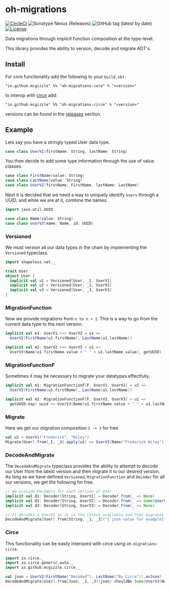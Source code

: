 # oh-migrations

[![CircleCI](https://circleci.com/gh/mcgizzle/oh-migrations.svg?style=svg)](https://circleci.com/gh/mcgizzle/oh-migrations)
![Sonatype Nexus (Releases)](https://img.shields.io/nexus/r/io.github.mcgizzle/oh-migrations-core_2.12?server=https%3A%2F%2Foss.sonatype.org%2F)
![GitHub tag (latest by date)](https://img.shields.io/github/v/tag/mcgizzle/oh-migrations)
[![License](https://img.shields.io/badge/License-Apache%202.0-blue.svg)](https://opensource.org/licenses/Apache-2.0)



Data migrations through implicit function composition at the type-level.

This library provides the ability to version, decode and migrate ADT's.

## Install

For core functionality add the following to your `build.sbt`:

`"io.github.mcgizzle" %% "oh-migrations-core" % "<version>"`

to interop with [circe](https://github.com/circe/circe) add:

`"io.github.mcgizzle" %% "oh-migrations-circe" % "<version>"`

versions can be found in the [releases](https://github.com/mcgizzle/oh-migrations/releases) section.

## Example
Lets say you have a stringly typed User data type.
```scala
case class UserV1(firstName: String, lastName: String)
```
You then decide to add some type information through the use of value classes.
```scala
case class FirstName(value: String)
case class LastName(value: String)
case class UserV2(firstName: FirstName, lastName: LastName)
```
Next it is decided that we need a way to uniquely identify `Users` through a UUID, 
and while we are at it, combine the names.
```scala
import java.util.UUID

case class Name(value: String)
case class UserV3(name: Name, id: UUID)
```

### Versioned
We must version all our data types in the chain by implementing the `Versioned` typeclass.
```scala
import shapeless.nat._

trait User
object User {
  implicit val v1 = Versioned[User, _1, UserV1]
  implicit val v2 = Versioned[User, _2, UserV2]
  implicit val v3 = Versioned[User, _3, UserV3]
}
```

### MigrationFunction
Now we provide migrations from `n to n + 1`. This is a way to go from the current data type to the next version.
```scala
implicit val m1: UserV1 +=> UserV2 = u1 => 
  UserV2(FirstName(u1.firstName), LastName(u1.lastName))

implicit val m2: UserV2 +=> UserV3 = u1 => 
  UserV3(Name(u1.firstName.value + " " + u1.lastName.value), getUUID)
```

### MigrationFunctionF
Sometimes it may be necessary to migrate your datatypes effectfully.
```scala
implicit val m1: MigrationFunctionF[F, UserV1, UserV2] = u1 => 
  UserV2(FirstName(u1.firstName), LastName(u1.lastName))

implicit val m2: MigrationFunctionF[F, UserV2, UserV3] = u1 => 
  getUUID.map( uuid => UserV3(Name(u1.firstName.value + " " + u1.lastName.value), uuid))
```

### Migrate
Here we get our migration composition `1 -> 3` for free
```scala
val u1 = UserV1("Frederick", "Wiley")
Migrate[User].from[_1, _3].apply(u1) == UserV3(Name("Frederick Wiley"), getUUID)
```

### DecodeAndMigrate
The `DecodeAndMigrate` typeclass provides the ability to attempt to decode our User from the 
latest version and then migrate it to our desired version. As long as we have defined `Versioned`, `MigrationFunction` and `Decoder`
for all our versions, we get the following for free.
```scala
// We provide Decoders for each version of User
implicit val d1: Decoder[String, UserV1] = Decoder.from(_ => None)   
implicit val d2: Decoder[String, UserV2] = Decoder.from(_ => Some(UserV2(FirstName("Decoded"), LastName("By UserV2"))))   
implicit val d3: Decoder[String, UserV3] = Decoder.from(_ => None)   

// It decodes a UserV2 as it is the latest available and then migrates it to UserV3
DecodeAndMigrate[User].from[String, _1, _3]("{ json value for example}") shouldBe Some(UserV3(Name("Decoded By UserV2")))
```

### Circe 
This functionality can be easily interoped with circe using `oh-migrations-circe`.
```scala
import io.circe._
import io.circe.generic.auto._
import io.github.mcgizzle.circe._

val json = UserV2(FirstName("Decoded"), LastName("By Circe")).asJson)
DecodeAndMigrate[User].from[Json, _1, _3](json) shouldBe Some(UserV3(Name("Decoded By Circe")))
```

